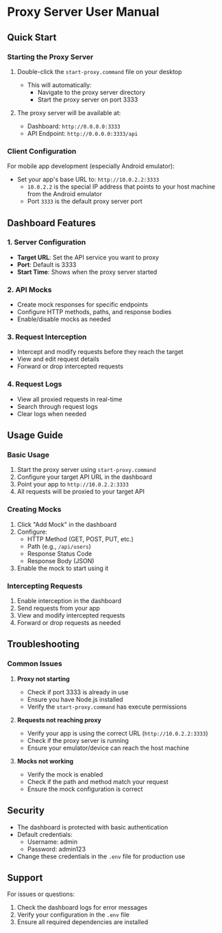 # Proxy Server User Manual

## Quick Start

### Starting the Proxy Server

1. Double-click the `start-proxy.command` file on your desktop
   - This will automatically:
     - Navigate to the proxy server directory
     - Start the proxy server on port 3333

2. The proxy server will be available at:
   - Dashboard: `http://0.0.0.0:3333`
   - API Endpoint: `http://0.0.0.0:3333/api`

### Client Configuration

For mobile app development (especially Android emulator):
- Set your app's base URL to: `http://10.0.2.2:3333`
  - `10.0.2.2` is the special IP address that points to your host machine from the Android emulator
  - Port `3333` is the default proxy server port

## Dashboard Features

### 1. Server Configuration
- **Target URL**: Set the API service you want to proxy
- **Port**: Default is 3333
- **Start Time**: Shows when the proxy server started

### 2. API Mocks
- Create mock responses for specific endpoints
- Configure HTTP methods, paths, and response bodies
- Enable/disable mocks as needed

### 3. Request Interception
- Intercept and modify requests before they reach the target
- View and edit request details
- Forward or drop intercepted requests

### 4. Request Logs
- View all proxied requests in real-time
- Search through request logs
- Clear logs when needed

## Usage Guide

### Basic Usage
1. Start the proxy server using `start-proxy.command`
2. Configure your target API URL in the dashboard
3. Point your app to `http://10.0.2.2:3333`
4. All requests will be proxied to your target API

### Creating Mocks
1. Click "Add Mock" in the dashboard
2. Configure:
   - HTTP Method (GET, POST, PUT, etc.)
   - Path (e.g., `/api/users`)
   - Response Status Code
   - Response Body (JSON)
3. Enable the mock to start using it

### Intercepting Requests
1. Enable interception in the dashboard
2. Send requests from your app
3. View and modify intercepted requests
4. Forward or drop requests as needed

## Troubleshooting

### Common Issues
1. **Proxy not starting**
   - Check if port 3333 is already in use
   - Ensure you have Node.js installed
   - Verify the `start-proxy.command` has execute permissions

2. **Requests not reaching proxy**
   - Verify your app is using the correct URL (`http://10.0.2.2:3333`)
   - Check if the proxy server is running
   - Ensure your emulator/device can reach the host machine

3. **Mocks not working**
   - Verify the mock is enabled
   - Check if the path and method match your request
   - Ensure the mock configuration is correct

## Security

- The dashboard is protected with basic authentication
- Default credentials:
  - Username: admin
  - Password: admin123
- Change these credentials in the `.env` file for production use

## Support

For issues or questions:
1. Check the dashboard logs for error messages
2. Verify your configuration in the `.env` file
3. Ensure all required dependencies are installed 
